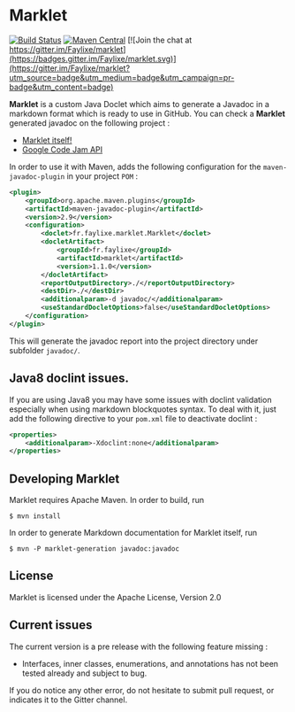 # Marklet

[![Build Status](https://travis-ci.org/Faylixe/marklet.svg)](https://travis-ci.org/Faylixe/marklet) [![Maven Central](https://maven-badges.herokuapp.com/maven-central/fr.faylixe/marklet/badge.svg)](https://maven-badges.herokuapp.com/maven-central/fr.faylixe/marklet) [![Join the chat at https://gitter.im/Faylixe/marklet](https://badges.gitter.im/Faylixe/marklet.svg)](https://gitter.im/Faylixe/marklet?utm_source=badge&utm_medium=badge&utm_campaign=pr-badge&utm_content=badge)

**Marklet** is a custom Java Doclet which aims to generate a Javadoc in a markdown format which is ready to use in GitHub. You can check a **Marklet** generated javadoc on the following project :

* [Marklet itself!](https://github.com/Faylixe/marklet/tree/master/javadoc/fr/faylixe/marklet)
* [Google Code Jam API](https://github.com/Faylixe/googlecodejam-client/tree/master/javadoc/fr/faylixe/googlecodejam/client)

In order to use it with Maven, adds the following configuration for the ``maven-javadoc-plugin``
in your project ``POM`` :

```xml
<plugin>
	<groupId>org.apache.maven.plugins</groupId>
	<artifactId>maven-javadoc-plugin</artifactId>
	<version>2.9</version>
	<configuration>
		<doclet>fr.faylixe.marklet.Marklet</doclet>
		<docletArtifact>
			<groupId>fr.faylixe</groupId>
			<artifactId>marklet</artifactId>
			<version>1.1.0</version>
		</docletArtifact>
		<reportOutputDirectory>./</reportOutputDirectory>
		<destDir>./</destDir>
		<additionalparam>-d javadoc/</additionalparam>
		<useStandardDocletOptions>false</useStandardDocletOptions>
	</configuration>
</plugin>
```

This will generate the javadoc report into the project directory under subfolder ``javadoc/``.

## Java8 doclint issues.

If you are using Java8 you may have some issues with doclint validation especially when using markdown
blockquotes syntax. To deal with it, just add the following directive to your ``pom.xml`` file to deactivate
doclint :

```xml
<properties>
    <additionalparam>-Xdoclint:none</additionalparam>
</properties>
```

## Developing Marklet

Marklet requires Apache Maven. In order to build, run
```
$ mvn install

```

In order to generate Markdown documentation for Marklet itself, run

```
$ mvn -P marklet-generation javadoc:javadoc
```

## License

Marklet is licensed under the Apache License, Version 2.0

## Current issues

The current version is a pre release with the following feature missing :

* Interfaces, inner classes, enumerations, and annotations has not been tested already and subject to bug.

If you do notice any other error, do not hesitate to submit pull request, or indicates it to the Gitter channel.
